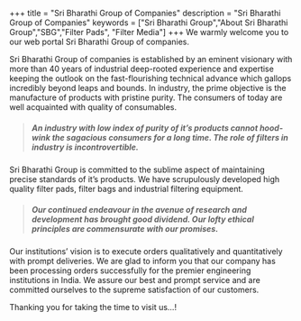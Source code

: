 +++
title = "Sri Bharathi Group of Companies"
description = "Sri Bharathi Group of Companies"
keywords = ["Sri Bharathi Group","About Sri Bharathi Group","SBG","Filter Pads", "Filter Media"]
+++
We warmly welcome you to our web portal Sri Bharathi Group of companies.

Sri Bharathi Group of companies is established by an eminent visionary with more than 40 years of industrial deep-rooted experience and expertise keeping the outlook on the fast-flourishing technical advance which gallops incredibly beyond leaps and bounds.  In industry, the prime objective is the manufacture of products with pristine purity.  The consumers of today are well acquainted with quality of consumables.

> ##### An industry with low index of purity of it’s products cannot hood-wink the sagacious consumers for a long time. The role of filters in industry is incontrovertible.

Sri Bharathi Group is committed to the sublime aspect of maintaining precise standards of it’s products.  We have scrupulously developed high quality filter pads, filter bags and industrial filtering equipment.

> ##### Our continued endeavour in the avenue of research and development has brought good dividend.  Our lofty ethical principles are commensurate with our promises.

Our institutions’ vision is to execute orders qualitatively and quantitatively with prompt deliveries.  We are glad to inform you that our company has been processing orders successfully for the premier engineering institutions in India.  We assure our best and prompt service and are committed ourselves to the supreme satisfaction of our customers.

Thanking you for taking the time to visit us…!
